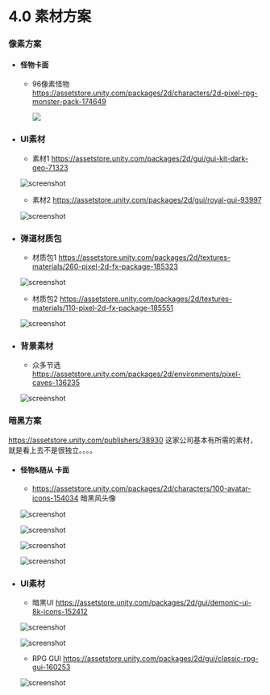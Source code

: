 # 4.0 素材方案

### 像素方案

- #### 怪物卡面

  - 96像素怪物  https://assetstore.unity.com/packages/2d/characters/2d-pixel-rpg-monster-pack-174649 

    ![](https://i.loli.net/2021/02/02/u3mDqP9tCTYV4H6.jpg)

- ### UI素材

  - 素材1  https://assetstore.unity.com/packages/2d/gui/gui-kit-dark-geo-71323

  ![screenshot](https://i.loli.net/2021/02/02/a6LXHqtWyifFnlA.jpg)

  - 素材2 https://assetstore.unity.com/packages/2d/gui/royal-gui-93997 

  ![screenshot](C:\Users\Administrator\Desktop\Tuf5w8IAFOmjdaK.jpg)

- ### 弹道材质包

  - 材质包1 https://assetstore.unity.com/packages/2d/textures-materials/260-pixel-2d-fx-package-185323

  ![screenshot](C:\Users\Administrator\Desktop\CV1wUxvemdMcB2t.jpg)

  - 材质包2 https://assetstore.unity.com/packages/2d/textures-materials/110-pixel-2d-fx-package-185551

  ![screenshot](https://i.loli.net/2021/02/02/AizIgatN9HRdGVJ.jpg)

- ### 背景素材

  - 众多节选  https://assetstore.unity.com/packages/2d/environments/pixel-caves-136235

  ![screenshot](C:\Users\Administrator\Desktop\图片素材\zvNhjb3VMu2kIKf.jpg)

### 暗黑方案

https://assetstore.unity.com/publishers/38930   这家公司基本有所需的素材，就是看上去不是很独立。。。。

- #### 怪物&随从 卡面

  - https://assetstore.unity.com/packages/2d/characters/100-avatar-icons-154034   暗黑风头像

  ![screenshot](https://i.loli.net/2021/02/02/Uig12FQLtqxn78Z.jpg)

  ![screenshot](C:\Users\Administrator\Desktop\W5feO4K3dV9cIDH.jpg)

  ![screenshot](https://i.loli.net/2021/02/02/9rS7pRePDVZtQw5.jpg)

  ![screenshot](https://i.loli.net/2021/02/02/gpw9RWD2mHS8kdy.jpg)

- ### UI素材

  - 暗黑UI https://assetstore.unity.com/packages/2d/gui/demonic-ui-8k-icons-152412

  ![screenshot](https://i.loli.net/2021/02/02/Bl7RyJGgAMZhsjK.jpg)

  ![screenshot](https://i.loli.net/2021/02/02/PSGKFnLQslV8NM5.jpg)

  - RPG GUI  https://assetstore.unity.com/packages/2d/gui/classic-rpg-gui-160253

  ![screenshot](https://i.loli.net/2021/02/02/nl6QYgZEuTyvaOi.jpg)


